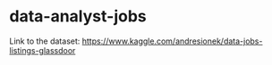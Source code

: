 # data-analyst-jobs

Link to the dataset: https://www.kaggle.com/andresionek/data-jobs-listings-glassdoor